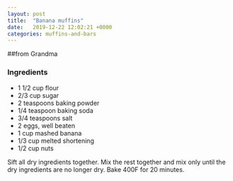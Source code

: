 ```yaml
---
layout: post
title:  "Banana muffins"
date:   2019-12-22 12:02:21 +0000
categories: muffins-and-bars
---
```


##from Grandma
### Ingredients
* 1 1/2 cup flour
* 2/3 cup sugar
* 2 teaspoons baking powder
* 1/4 teaspoon baking soda
* 3/4 teaspoons salt
* 2 eggs, well beaten
* 1 cup mashed banana
* 1/3 cup melted shortening
* 1/2 cup nuts


Sift all dry ingredients together. Mix the rest together and mix only until the dry ingredients are no longer dry. Bake 400F for 20 minutes.
